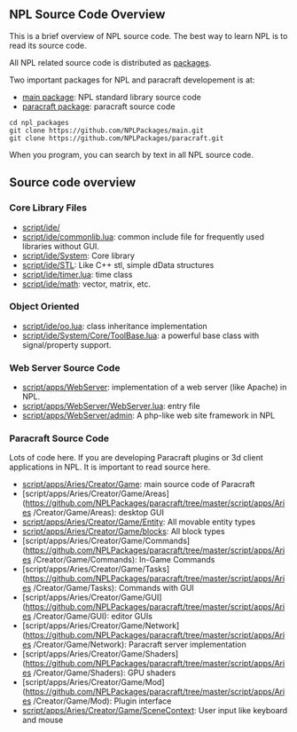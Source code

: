 NPL Source Code Overview
--------------------------
This is a brief overview of NPL source code. The best way to learn NPL is to read its source code. 

All NPL related source code is distributed as [packages](npl_packages). 

Two important packages for NPL and paracraft developement is at:
- [main package](https://github.com/NPLPackages/main): NPL standard library source code
- [paracraft package](https://github.com/NPLPackages/paracraft): paracraft source code

```
cd npl_packages
git clone https://github.com/NPLPackages/main.git
git clone https://github.com/NPLPackages/paracraft.git
```

When you program, you can search by text in all NPL source code.

## Source code overview

### Core Library Files
 * [script/ide/](https://github.com/NPLPackages/main/tree/master/script/ide)
 * [script/ide/commonlib.lua](https://github.com/NPLPackages/main/tree/master/script/ide/commonlib.lua): common include file for frequently used libraries without GUI.
 * [script/ide/System](https://github.com/NPLPackages/main/tree/master/script/ide/System): Core library
 * [script/ide/STL](https://github.com/NPLPackages/main/tree/master/script/ide/STL): Like C++ stl, simple dData structures
 * [script/ide/timer.lua](https://github.com/NPLPackages/main/tree/master/script/ide/timer.lua): time class
 * [script/ide/math](https://github.com/NPLPackages/main/tree/master/script/ide/math): vector, matrix, etc.

### Object Oriented
* [script/ide/oo.lua](https://github.com/NPLPackages/main/tree/master/script/ide/oo.lua): class inheritance implementation
* [script/ide/System/Core/ToolBase.lua](https://github.com/NPLPackages/main/tree/master/script/ide/System/Core/ToolBase.lua): a powerful base class with signal/property support.

### Web Server Source Code
 * [script/apps/WebServer](https://github.com/NPLPackages/main/tree/master/script/apps/WebServer): implementation of a web server (like Apache) in NPL. 
 * [script/apps/WebServer/WebServer.lua](https://github.com/NPLPackages/main/tree/master/script/apps/WebServer/WebServer.lua): entry file
 * [script/apps/WebServer/admin](https://github.com/NPLPackages/main/tree/master/script/apps/WebServer/admin): A php-like web site framework in NPL

### Paracraft Source Code
Lots of code here. If you are developing Paracraft plugins or 3d client applications in NPL. It is important to read source here. 
* [script/apps/Aries/Creator/Game](https://github.com/NPLPackages/paracraft/tree/master/script/apps/Aries/Creator/Game): main source code of Paracraft
* [script/apps/Aries/Creator/Game/Areas](https://github.com/NPLPackages/paracraft/tree/master/script/apps/Aries
/Creator/Game/Areas): desktop GUI
* [script/apps/Aries/Creator/Game/Entity](https://github.com/NPLPackages/paracraft/tree/master/script/apps/Aries/Creator/Game/Entity): All movable entity types
* [script/apps/Aries/Creator/Game/blocks](https://github.com/NPLPackages/paracraft/tree/master/script/apps/Aries/Creator/Game/blocks): All block types
* [script/apps/Aries/Creator/Game/Commands](https://github.com/NPLPackages/paracraft/tree/master/script/apps/Aries
/Creator/Game/Commands): In-Game Commands
* [script/apps/Aries/Creator/Game/Tasks](https://github.com/NPLPackages/paracraft/tree/master/script/apps/Aries
/Creator/Game/Tasks): Commands with GUI
* [script/apps/Aries/Creator/Game/GUI](https://github.com/NPLPackages/paracraft/tree/master/script/apps/Aries
/Creator/Game/GUI): editor GUIs
* [script/apps/Aries/Creator/Game/Network](https://github.com/NPLPackages/paracraft/tree/master/script/apps/Aries
/Creator/Game/Network): Paracraft server implementation
* [script/apps/Aries/Creator/Game/Shaders](https://github.com/NPLPackages/paracraft/tree/master/script/apps/Aries
/Creator/Game/Shaders): GPU shaders
* [script/apps/Aries/Creator/Game/Mod](https://github.com/NPLPackages/paracraft/tree/master/script/apps/Aries
/Creator/Game/Mod): Plugin interface
* [script/apps/Aries/Creator/Game/SceneContext](https://github.com/NPLPackages/paracraft/tree/master/script/apps/Aries/Creator/Game/SceneContext): User input like keyboard and mouse